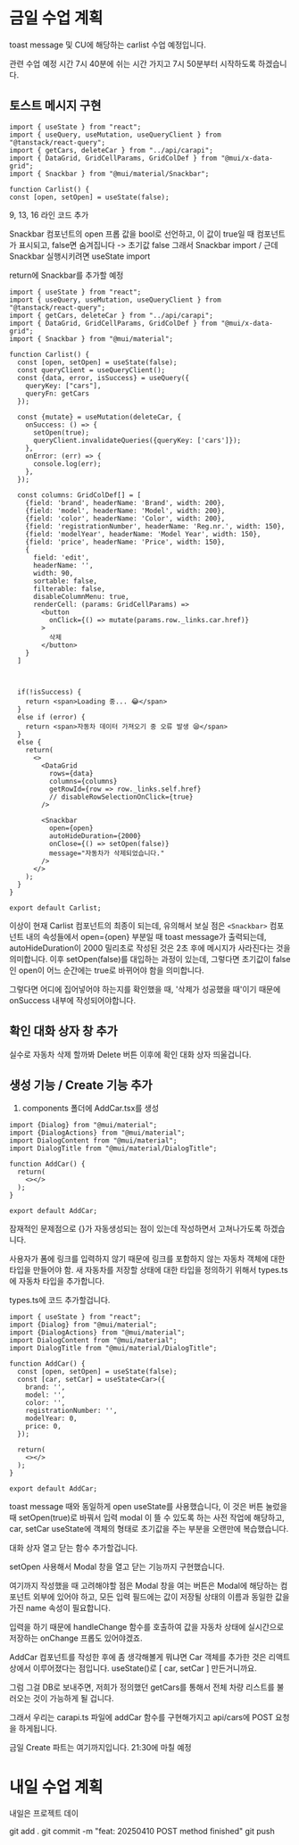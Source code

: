 # 금일 수업 계획
  toast message 및 CU에 해당하는 carlist 수업 예정입니다.

  관련 수업 예정 시간 7시 40분에 쉬는 시간 가지고 7시 50분부터 시작하도록 하겠습니다.

  ## 토스트 메시지 구현

  ```tsx
import { useState } from "react";
import { useQuery, useMutation, useQueryClient } from "@tanstack/react-query";
import { getCars, deleteCar } from "../api/carapi";
import { DataGrid, GridCellParams, GridColDef } from "@mui/x-data-grid";
import { Snackbar } from "@mui/material/Snackbar";

function Carlist() {
  const [open, setOpen] = useState(false);
  ```
9, 13, 16 라인 코드 추가

Snackbar 컴포넌트의 open 프롭 값을 bool로 선언하고, 이 값이 true일 때 컴포넌트가 표시되고, false면 숨겨집니다 -> 초기값 false
그래서 Snackbar import / 근데 Snackbar 실행시키려면 useState import

return에 Snackbar를 추가할 예정 

```tsx
import { useState } from "react";
import { useQuery, useMutation, useQueryClient } from "@tanstack/react-query";
import { getCars, deleteCar } from "../api/carapi";
import { DataGrid, GridCellParams, GridColDef } from "@mui/x-data-grid";
import { Snackbar } from "@mui/material";

function Carlist() {
  const [open, setOpen] = useState(false);
  const queryClient = useQueryClient();
  const {data, error, isSuccess} = useQuery({
    queryKey: ["cars"],
    queryFn: getCars
  });

  const {mutate} = useMutation(deleteCar, {
    onSuccess: () => {
      setOpen(true);
      queryClient.invalidateQueries({queryKey: ['cars']});
    },
    onError: (err) => {
      console.log(err);
    },
  });

  const columns: GridColDef[] = [
    {field: 'brand', headerName: 'Brand', width: 200},
    {field: 'model', headerName: 'Model', width: 200},
    {field: 'color', headerName: 'Color', width: 200},
    {field: 'registrationNumber', headerName: 'Reg.nr.', width: 150},
    {field: 'modelYear', headerName: 'Model Year', width: 150},
    {field: 'price', headerName: 'Price', width: 150},
    {
      field: 'edit',
      headerName: '',
      width: 90,
      sortable: false,
      filterable: false,
      disableColumnMenu: true,
      renderCell: (params: GridCellParams) =>
        <button
          onClick={() => mutate(params.row._links.car.href)}  
        >
          삭제
        </button>
    }
  ]



  if(!isSuccess) {
    return <span>Loading 중... 😂</span>
  }
  else if (error) {
    return <span>자동차 데이터 가져오기 중 오류 발생 😪</span>
  }
  else {
    return(
      <>
        <DataGrid
          rows={data}
          columns={columns}
          getRowId={row => row._links.self.href}
          // disableRowSelectionOnClick={true}
        />

        <Snackbar 
          open={open}
          autoHideDuration={2000}
          onClose={() => setOpen(false)}
          message="자동차가 삭제되었습니다."
        />
      </>
    );
  }
}

export default Carlist;
```

이상이 현재 Carlist 컴포넌트의 최종이 되는데, 유의해서 보실 점은 `<Snackbar>` 컴포넌트 내의 속성들에서 open={open} 부분일 때 toast message가 출력되는데, autoHideDuration이 2000 밀리초로 작성된 것은 2초 후에 메시지가 사라진다는 것을 의미합니다.
이후 setOpen(false)를 대입하는 과정이 있는데, 그렇다면 초기값이 false인 open이 어느 순간에는 true로 바뀌어야 함을 의미합니다.

그렇다면 어디에 집어넣어야 하는지를 확인했을 때, '삭제가 성공했을 때'이기 때문에
onSuccess 내부에 작성되어야합니다.

## 확인 대화 상자 창 추가

실수로 자동차 삭제 할까봐 Delete 버튼 이후에 확인 대화 상자 띄울겁니다.

## 생성 기능 / Create 기능 추가

1. components 폴더에 AddCar.tsx를 생성

```tsx
import {Dialog} from "@mui/material";
import {DialogActions} from "@mui/material";
import DialogContent from "@mui/material";
import DialogTitle from "@mui/material/DialogTitle";

function AddCar() {
  return(
    <></>
  );
}

export default AddCar;
```
잠재적인 문제점으로 {}가 자동생성되는 점이 있는데 작성하면서 고쳐나가도록 하겠습니다.

사용자가 폼에 링크를 입력하지 않기 때문에 링크를 포함하지 않는 자동차 객체에 대한 타입을 만들어야 함. 새 자동차를 저장할 상태에 대한 타입을 정의하기 위해서 types.ts에 자동차 타입을 추가합니다.

types.ts에 코드 추가할겁니다.

```tsx
import { useState } from "react";
import {Dialog} from "@mui/material";
import {DialogActions} from "@mui/material";
import DialogContent from "@mui/material";
import DialogTitle from "@mui/material/DialogTitle";

function AddCar() {
  const [open, setOpen] = useState(false);
  const [car, setCar] = useState<Car>({
    brand: '',
    model: '',
    color: '',
    registrationNumber: '',
    modelYear: 0,
    price: 0,
  });

  return(
    <></>
  );
}

export default AddCar;
```
toast message 때와 동일하게 open useState를 사용했습니다, 이 것은 버튼 눌렀을 때 setOpen(true)로 바꿔서 입력 modal 이 뜰 수 있도록 하는 사전 작업에 해당하고,
car, setCar useState에 객체의 형태로 초기값을 주는 부분을 오랜만에 복습했습니다.

대화 상자 열고 닫는 함수 추가할겁니다.

setOpen 사용해서 Modal 창을 열고 닫는 기능까지 구현했습니다.

여기까지 작성했을 때 고려해야할 점은
Modal 창을 여는 버튼은 Modal에 해당하는 컴포넌트 외부에 있어야 하고, 모든 입력 필드에는 값이 저장될 상태의 이름과 동일한 값을 가진 name 속성이 필요합니다.

입력을 하기 때문에 handleChange 함수를 호출하여 값을 자동차 상태에 실시간으로 저장하는 onChange 프롭도 있어야겠죠.

AddCar 컴포넌트를 작성한 후에 좀 생각해볼게 뭐냐면 Car 객체를 추가한 것은 리액트상에서 이루어졌다는 점입니다. useState()로 [ car, setCar ] 만든거니까요.

그럼 그걸 DB로 보내주면, 저희가 정의했던 getCars를 통해서 전체 차량 리스트를 불러오는 것이 가능하게 될 겁니다.

그래서 우리는 carapi.ts 파일에 addCar 함수를 구현해가지고 api/cars에 POST 요청을 하게됩니다.

금일 Create 파트는 여기까지입니다.
21:30에 마칠 예정

# 내일 수업 계획
내일은 프로젝트 데이

git add .
git commit -m "feat: 20250410 POST method finished"
git push